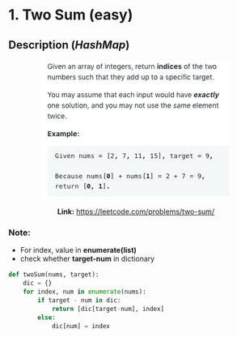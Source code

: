 # 1. Two Sum (easy)

## Description (_HashMap_)

<div  align="center">    

![](images/1.Two_Sum.png)

**Link:** https://leetcode.com/problems/two-sum/

</div>

### Note:
* For index, value in **enumerate(list)**
* check whether **target-num** in dictionary

```python
def twoSum(nums, target):
    dic = {}
    for index, num in enumerate(nums):
        if target - num in dic:
            return [dic[target-num], index]
        else:
            dic[num] = index
```

